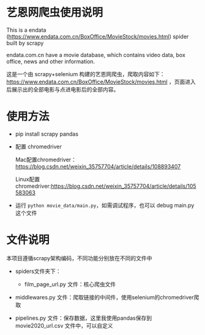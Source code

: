 # 艺恩网爬虫使用说明

This is a endata (https://www.endata.com.cn/BoxOffice/MovieStock/movies.html) spider built by scrapy

endata.com.cn have a movie database, which contains video data, box office, news and other information.

这是一个由 scrapy+selenium 构建的艺恩网爬虫，爬取内容如下：https://www.endata.com.cn/BoxOffice/MovieStock/movies.html ，页面进入后展示出的全部电影与点进电影后的全部内容。


# 使用方法

- pip install scrapy pandas
- 配置 chromedriver
    
    Mac配置chromedriver：https://blog.csdn.net/weixin_35757704/article/details/108893407
    
    Linux配置chromedriver:https://blog.csdn.net/weixin_35757704/article/details/105583063
    
- 运行 ```python movie_data/main.py```，如需调试程序，也可以 debug main.py 这个文件


# 文件说明

本项目遵循scrapy架构编码，不同功能分别放在不同的文件中

- spiders文件夹下：
    - film_page_url.py 文件：核心爬虫文件

- middlewares.py 文件：爬取链接的中间件，使用selenium的chromedriver爬取
- pipelines.py 文件：保存数据，这里我使用pandas保存到movie2020_url.csv 文件中，可以自定义

